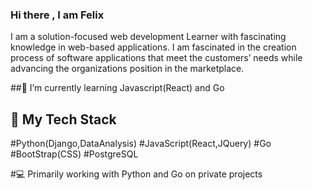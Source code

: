 ### Hi there , I am Felix 

I am a solution-focused web development Learner with fascinating knowledge in web-based applications. I am fascinated in the creation process of software applications that meet the customers’ needs while advancing the organizations position in the marketplace.

##🌱 I’m currently learning Javascript(React) and Go

## 💬 My Tech Stack
#Python(Django,DataAnalysis)
#JavaScript(React,JQuery)
#Go
#BootStrap(CSS)
#PostgreSQL

#💻 Primarily working with Python and Go on private projects

<!--
**Felixoh/Felixoh** is a ✨ _special_ ✨ repository because its `README.md` (this file) appears on your GitHub profile.

Here are some ideas to get you started:

- 🔭 I’m currently working on ...
- 🌱 I’m currently learning ...
- 👯 I’m looking to collaborate on ...
- 🤔 I’m looking for help with ...
- 💬 Ask me about ...
- 📫 How to reach me: ...
- 😄 Pronouns: ...
- ⚡ Fun fact: ...
-->
